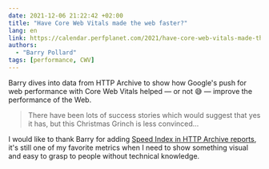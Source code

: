 ```yaml
---
date: 2021-12-06 21:22:42 +02:00
title: "Have Core Web Vitals made the web faster?"
lang: en
link: https://calendar.perfplanet.com/2021/have-core-web-vitals-made-the-web-faster/
authors:
  - "Barry Pollard"
tags: [performance, CWV]
---
```


Barry dives into data from HTTP Archive to show how Google's push for web performance with Core Web Vitals helped — or not 😅 — improve the performance of the Web.

> There have been lots of success stories which would suggest that yes it has, but this Christmas Grinch is less convinced…

I would like to thank Barry for adding [Speed Index in HTTP Archive reports](https://httparchive.org/reports/loading-speed#speedIndex), it's still one of my favorite metrics when I need to show something visual and easy to grasp to people without technical knowledge.
